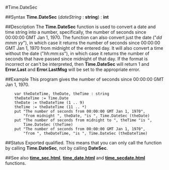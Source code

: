 
#Time.DateSec

##Syntax
**Time.DateSec** (_dateString_ : **string**) : **int**



##Description
The **Time.DateSec** function is used to convert a date and time string into a number, specifically, the number of seconds since 00:00:00 GMT Jan 1, 1970.
The function can also convert just the date ("_dd mmm yy_"), in which case it returns the number of seconds since 00:00:00 GMT Jan 1, 1970 from midnight of the entered day. It will also convert a time without the date ("_hh:mm:ss_"), in which case it returns the number of seconds that have passed since midnight of that day.
If the format is incorrect or can't be interpreted, then **Time.DateSec** will return 1 and **Error.Last** and **Error.LastMsg** will be set to the appropriate error.



##Example
This program gives the number of seconds since 00:00:00 GMT Jan 1, 1970.


        var theDateTime, theDate, theTime : string
        theDateTime := Time.Date
        theDate := theDateTime (1 .. 9)
        theTime := theDateTime (11 .. *)
        put "The number of seconds from 00:00:00 GMT Jan 1, 1970",
            "from midnight ", theDate, "is ", Time.DateSec (theDate)
        put "The number of seconds from midnight to ", theTime "is ", 
            Time.DateSec (theTime)
        put "The number of seconds from 00:00:00 GMT Jan 1, 1970",
            "from ", theDateTime, "is ", Time.DateSec (theDateTime)
##Status
Exported qualified.
This means that you can only call the function by calling **Time.DateSec**, not by calling **DateSec**.



##See also
**[time_sec.html](Time.Sec)**, **[time_date.html](Time.Date)** and **[time_secdate.html](Time.SecDate)** functions.


